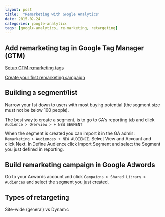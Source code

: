 ```yaml
---
layout: post
title:  "Remarketing with Google Analytics"
date: 2015-02-24
categories: google-analytics
tags: [google-analytics, re-marketing, retargeting]
---
```


## Add remarketing tag in Google Tag Manager (GTM)
<a href="https://support.google.com/tagmanager/answer/3002580" target="_blank">Setup GTM remarketing tags</a>

[Create your first remarketing campaign](https://support.google.com/adwords/answer/3210317?hl=en)

## Building a segment/list
Narrow your list down to users with most buying potential (the segment size must not be below 100 people).

The best way to create a segment, is to go to GA's reporting tab and click `Audience > Overview > + NEW SEGMENT`

When the segment is created you can import it in the GA admin: `Remarketing > Audiences + NEW AUDIENCE`. Select View and Account and click Next. In Define Audience click Import Segment and select the Segment you just defined in reporting.

## Build remarketing campaign in Google Adwords
Go to your Adwords account and click `Campaigns > Shared Library > Audiences` and select the segment you just created.

## Types of retargeting
Site-wide (general) vs Dynamic
